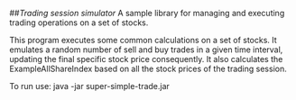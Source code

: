 ##*Trading session simulator*
A sample library for managing and executing trading operations on a set of stocks.

This program executes some common calculations on a set of stocks. It emulates a random number of sell and buy trades in a given time interval, updating the final specific stock price consequently. It also calculates the ExampleAllShareIndex based on all the stock prices of the trading session.

To run use:
java -jar super-simple-trade.jar

